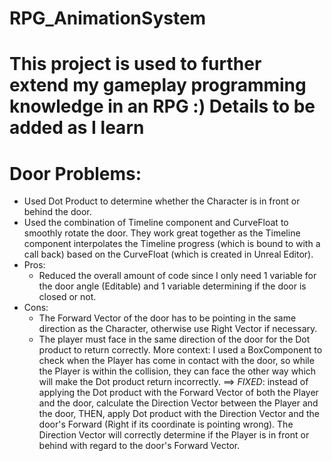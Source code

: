 # RPG_AnimationSystem
# This project is used to further extend my gameplay programming knowledge in an RPG :) Details to be added as I learn

# Door Problems:
- Used Dot Product to determine whether the Character is in front or behind the door.
- Used the combination of Timeline component and CurveFloat to smoothly rotate the door. They work great together as the Timeline component interpolates the Timeline progress (which is bound to with a call back) based on the CurveFloat (which is created in Unreal Editor).
- Pros:
  + Reduced the overall amount of code since I only need 1 variable for the door angle (Editable) and 1 variable determining if the door is closed or not.
- Cons:
  + The Forward Vector of the door has to be pointing in the same direction as the Character, otherwise use Right Vector if necessary.
  + The player must face in the same direction of the door for the Dot product to return correctly. More context: I used a BoxComponent to check when the Player has come in contact with the door, so while the Player is within the collision, they can face the other way which will make the Dot product return incorrectly.
==> *FIXED*: instead of applying the Dot product with the Forward Vector of both the Player and the door, calculate the Direction Vector between the Player and the door, THEN, apply Dot product with the Direction Vector and the door's Forward (Right if its coordinate is pointing wrong). The Direction Vector will correctly determine if the Player is in front or behind with regard to the door's Forward Vector.
